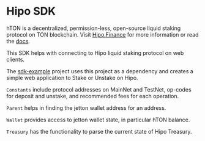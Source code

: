 # Hipo SDK

hTON is a decentralized, permission-less, open-source liquid staking protocol on TON blockchain. Visit [Hipo.Finance](https://hipo.finance) for more information or read the [docs](https://docs.hipo.finance).

This SDK helps with connecting to Hipo liquid staking protocol on web clients.

The [sdk-example](https://github.com/HipoFinance/sdk-example) project uses this project as a dependency and creates a simple web application to Stake or Unstake on Hipo.

`Constants` include protocol addresses on MainNet and TestNet, op-codes for deposit and unstake, and recommended fees for each operation.

`Parent` helps in finding the jetton wallet address for an address.

`Wallet` provides access to jetton wallet state, in particular hTON balance.

`Treasury` has the functionality to parse the current state of Hipo Treasury.
